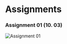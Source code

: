# Assignments

### Assignment 01 (10. 03)

![Assignment 01](http://www.nhpcw.com/upload/KakaoTalk_20151003_193316629_100315073346.jpg)
